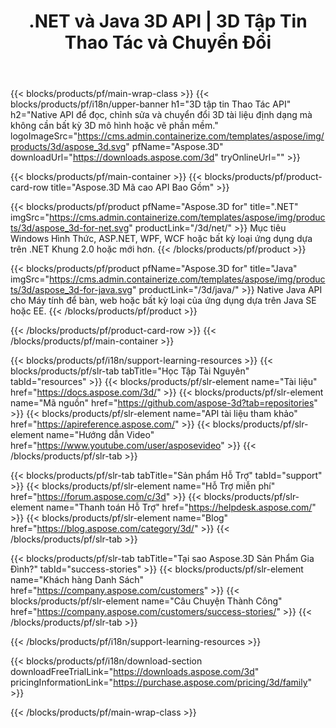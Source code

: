 ﻿---
title: .NET và Java 3D API | 3D Tập Tin Thao Tác và Chuyển Đổi 
weight: 10
url: /vi/family
description: Tạo ra chỉnh sửa và chuyển đổi 3D tài liệu trong .NET và Java ứng dụng sử dụng có liên quan thư viện mà không cần bất kỳ 3D mô hình hoặc hình ảnh vẽ phần mềm cài đặt
---
{{< blocks/products/pf/main-wrap-class >}}
{{< blocks/products/pf/i18n/upper-banner h1="3D tập tin Thao Tác API" h2="Native API để đọc, chỉnh sửa và chuyển đổi 3D tài liệu định dạng mà không cần bất kỳ 3D mô hình hoặc vẽ phần mềm." logoImageSrc="https://cms.admin.containerize.com/templates/aspose/img/products/3d/aspose_3d.svg" pfName="Aspose.3D" downloadUrl="https://downloads.aspose.com/3d" tryOnlineUrl="" >}}

{{< blocks/products/pf/main-container >}}
{{< blocks/products/pf/product-card-row title="Aspose.3D Mã cao API Bao Gồm" >}}

{{< blocks/products/pf/product pfName="Aspose.3D for" title=".NET" imgSrc="https://cms.admin.containerize.com/templates/aspose/img/products/3d/aspose_3d-for-net.svg" productLink="/3d/net/" >}}
Mục tiêu Windows Hình Thức, ASP.NET, WPF, WCF hoặc bất kỳ loại ứng dụng dựa trên .NET Khung 2.0 hoặc mới hơn.
{{< /blocks/products/pf/product >}}

{{< blocks/products/pf/product pfName="Aspose.3D for" title="Java" imgSrc="https://cms.admin.containerize.com/templates/aspose/img/products/3d/aspose_3d-for-java.svg" productLink="/3d/java/" >}}
Native Java API cho Máy tính để bàn, web hoặc bất kỳ loại của ứng dụng dựa trên Java SE hoặc EE.
{{< /blocks/products/pf/product >}}

{{< /blocks/products/pf/product-card-row >}}
{{< /blocks/products/pf/main-container >}}

{{< blocks/products/pf/i18n/support-learning-resources >}}
{{< blocks/products/pf/slr-tab tabTitle="Học Tập Tài Nguyên" tabId="resources" >}}
{{< blocks/products/pf/slr-element name="Tài liệu" href="https://docs.aspose.com/3d/" >}}
{{< blocks/products/pf/slr-element name="Mã nguồn" href="https://github.com/aspose-3d?tab=repositories" >}}
{{< blocks/products/pf/slr-element name="API tài liệu tham khảo" href="https://apireference.aspose.com/" >}}
{{< blocks/products/pf/slr-element name="Hướng dẫn Video" href="https://www.youtube.com/user/asposevideo" >}}
{{< /blocks/products/pf/slr-tab >}}

{{< blocks/products/pf/slr-tab tabTitle="Sản phẩm Hỗ Trợ" tabId="support" >}}
{{< blocks/products/pf/slr-element name="Hỗ Trợ miễn phí" href="https://forum.aspose.com/c/3d" >}}
{{< blocks/products/pf/slr-element name="Thanh toán Hỗ Trợ" href="https://helpdesk.aspose.com/" >}}
{{< blocks/products/pf/slr-element name="Blog" href="https://blog.aspose.com/category/3d/" >}}
{{< /blocks/products/pf/slr-tab >}}

{{< blocks/products/pf/slr-tab tabTitle="Tại sao Aspose.3D Sản Phẩm Gia Đình?" tabId="success-stories" >}}
{{< blocks/products/pf/slr-element name="Khách hàng Danh Sách" href="https://company.aspose.com/customers" >}}
{{< blocks/products/pf/slr-element name="Câu Chuyện Thành Công" href="https://company.aspose.com/customers/success-stories/" >}}
{{< /blocks/products/pf/slr-tab >}}

{{< /blocks/products/pf/i18n/support-learning-resources >}}

{{< blocks/products/pf/i18n/download-section downloadFreeTrialLink="https://downloads.aspose.com/3d" pricingInformationLink="https://purchase.aspose.com/pricing/3d/family" >}}

{{< /blocks/products/pf/main-wrap-class >}}